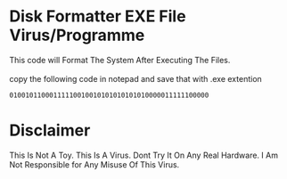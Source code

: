 # Disk Formatter EXE File Virus/Programme 
This code will Format The System After Executing The Files. 
<br>
<br>
copy the following code in notepad and save that with .exe extention
```
01001011000111110010010101010101010000011111100000
```
# DisclaimerThis Is Not A Toy. This Is A Virus. Dont Try It On Any Real Hardware. I Am Not Responsible for Any Misuse Of This Virus.

